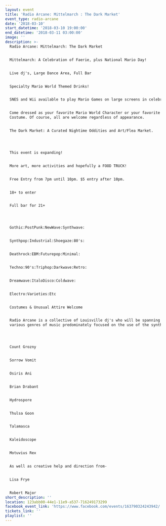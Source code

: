 ```yaml
---
layout: event
title: 'Radio Arcane: Mittelmarch : The Dark Market'
event_type: radio-arcane
date: '2018-03-10'
start_datetime: '2018-03-10 19:00:00'
end_datetime: '2018-03-11 03:00:00'
image: ''
description: >-
  Radio Arcane: Mittelmarch: The Dark Market


  Mittelmarch: A Celebration of Faerie, plus National Mario Day!


  Live dj's, Large Dance Area, Full Bar


  Specialty Mario World Themed Drinks!


  SNES and Wii available to play Mario Games on large screens in celebration!


  Come dressed as your favorite Mario World Character or your favorite Faerie
  Costume. Of course, all are welcome regardless of appearance.


  The Dark Market: A Curated Nightime Oddities and Art/Flea Market.




  This event is expanding!


  More art, more activities and hopefully a FOOD TRUCK!


  Free Entry from 7pm until 10pm. $5 entry after 10pm.


  18+ to enter


  Full bar for 21+




  Gothic:PostPunk:NewWave:Synthwave:


  Synthpop:Industrial:Shoegaze:80's:


  Deathrock:EBM:Futurepop:Minimal:


  Techno:90's:Triphop:Darkwave:Retro:


  Dreamwave:ItaloDisco:Coldwave:


  Electro:Varieties:Etc


  Costumes & Unusual Attire Welcome


  Radio Arcane is a collective of Louisville dj's who will be spanning across
  various genres of music predominately focused on the use of the synthesizer.




  Count Grozny


  Sorrow Vomit


  Osiris Ani


  Brian Drabant


  Hydrospore


  Thulsa Goon


  Talamasca


  Kaleidoscope


  Motuvius Rex


  As well as creative help and direction from-


  Lisa Frye


  Robert Major
short_description: ''
location: 123abb00-44e1-11e9-a537-716249173299
facebook_event_link: 'https://www.facebook.com/events/163790324243942/'
tickets_link: ''
playlist: ''
---
```

